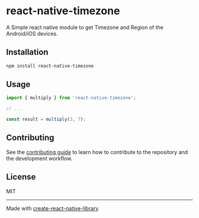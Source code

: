 # react-native-timezone

A Simple react native module to get Timezone and Region of the Android/iOS devices.

## Installation

```sh
npm install react-native-timezone
```

## Usage


```js
import { multiply } from 'react-native-timezone';

// ...

const result = multiply(3, 7);
```


## Contributing

See the [contributing guide](CONTRIBUTING.md) to learn how to contribute to the repository and the development workflow.

## License

MIT

---

Made with [create-react-native-library](https://github.com/callstack/react-native-builder-bob)
